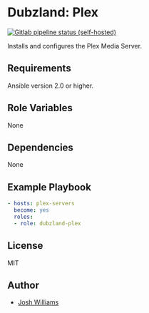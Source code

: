 # Dubzland: Plex
[![Gitlab pipeline status (self-hosted)](https://img.shields.io/gitlab/pipeline/jdubz/dubzland-plex?gitlab_url=https%3A%2F%2Fgit.dubzland.net)](https://git.dubzland.net/jdubz/dubzland-dhcpd/pipelines)

Installs and configures the Plex Media Server.

## Requirements

Ansible version 2.0 or higher.

## Role Variables

None

## Dependencies

None

## Example Playbook

```yaml
- hosts: plex-servers
  become: yes
  roles:
  - role: dubzland-plex
```

## License

MIT

## Author

* [Josh Williams](https://codingprime.com)
